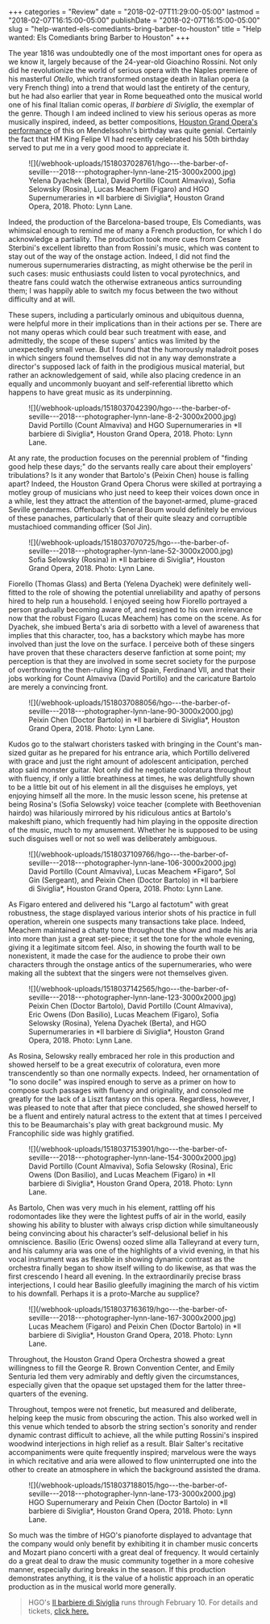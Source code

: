 +++
categories = "Review"
date = "2018-02-07T11:29:00-05:00"
lastmod = "2018-02-07T16:15:00-05:00"
publishDate = "2018-02-07T16:15:00-05:00"
slug = "help-wanted-els-comediants-bring-barber-to-houston"
title = "Help wanted: Els Comediants bring Barber to Houston"
+++

The year 1816 was undoubtedly one of the most important ones for opera as we know it, largely because of the 24-year-old Gioachino Rossini. Not only did he revolutionize the world of serious opera with the Naples premiere of his masterful *Otello*, which transformed onstage death in Italian opera (a very French thing) into a trend that would last the entirety of the century, but he had also earlier that year in Rome bequeathed onto the musical world one of his final Italian comic operas, *Il barbiere di Siviglia*, the exemplar of the genre. Though I am indeed inclined to view his serious operas as more musically inspired, indeed, as better compositions, [Houston Grand Opera's performance](http://www.houstongrandopera.org/thebarberofseville) of this on Mendelssohn's birthday was quite genial. Certainly the fact that HM King Felipe VI had recently celebrated his 50th birthday served to put me in a very good mood to appreciate it.

<figure data-type="image">
![](/webhook-uploads/1518037028761/hgo---the-barber-of-seville---2018---photographer-lynn-lane-215-3000x2000.jpg)
<figcaption>Yelena Dyachek (Berta), David Portillo (Count Almaviva), Sofia Selowsky (Rosina), Lucas Meachem (Figaro) and HGO Supernumeraries in *Il barbiere di Siviglia*, Houston Grand Opera, 2018. Photo: Lynn Lane.</figcaption>
</figure>

Indeed, the production of the Barcelona-based troupe, Els Comediants, was whimsical enough to remind me of many a French production, for which I do acknowledge a partiality. The production took more cues from Cesare Sterbini's excellent libretto than from Rossini's music, which was content to stay out of the way of the onstage action. Indeed, I did not find the numerous supernumeraries distracting, as might otherwise be the peril in such cases: music enthusiasts could listen to vocal pyrotechnics, and theatre fans could watch the otherwise extraneous antics surrounding them; I was happily able to switch my focus between the two without difficulty and at will.

These supers, including a particularly ominous and ubiquitous duenna, were helpful more in their implications than in their actions per se. There are not many operas which could bear such treatment with ease, and admittedly, the scope of these supers' antics was limited by the unexpectedly small venue. But I found that the humorously maladroit poses in which singers found themselves did not in any way demonstrate a director's supposed lack of faith in the prodigious musical material, but rather an acknowledgement of said, while also placing credence in an equally and uncommonly buoyant and self-referential libretto which happens to have great music as its underpinning.

<figure data-type="image">
![](/webhook-uploads/1518037042390/hgo---the-barber-of-seville---2018---photographer-lynn-lane-8-2-3000x2000.jpg)
<figcaption>David Portillo (Count Almaviva) and HGO Supernumeraries in *Il barbiere di Siviglia*, Houston Grand Opera, 2018. Photo: Lynn Lane.</figcaption>
</figure>

At any rate, the production focuses on the perennial problem of "finding good help these days;" do the servants really care about their employers' tribulations? Is it any wonder that Bartolo's (Peixin Chen) house is falling apart? Indeed, the Houston Grand Opera Chorus were skilled at portraying a motley group of musicians who just need to keep their voices down once in a while, lest they attract the attention of the bayonet-armed, plume-graced Seville gendarmes. Offenbach's General Boum would definitely be envious of these panaches, particularly that of their quite sleazy and corruptible mustachioed commanding officer (Sol Jin).

<figure data-type="image">![](/webhook-uploads/1518037070725/hgo---the-barber-of-seville---2018---photographer-lynn-lane-52-3000x2000.jpg)
<figcaption>Sofia Selowsky (Rosina) in *Il barbiere di Siviglia*, Houston Grand Opera, 2018. Photo: Lynn Lane.</figcaption>
</figure>

Fiorello (Thomas Glass) and Berta (Yelena Dyachek) were definitely well-fitted to the role of showing the potential unreliability and apathy of persons hired to help run a household. I enjoyed seeing how Fiorello portrayed a person gradually becoming aware of, and resigned to his own irrelevance now that the robust Figaro (Lucas Meachem) has come on the scene. As for Dyachek, she imbued Berta's aria di sorbetto with a level of awareness that implies that this character, too, has a backstory which maybe has more involved than just the love on the surface. I perceive both of these singers have proven that these characters deserve fanfiction at some point; my perception is that they are involved in some secret society for the purpose of overthrowing the then-ruling King of Spain, Ferdinand VII, and that their jobs working for Count Almaviva (David Portillo) and the caricature Bartolo are merely a convincing front.

<figure data-type="image">
![](/webhook-uploads/1518037088056/hgo---the-barber-of-seville---2018---photographer-lynn-lane-90-3000x2000.jpg)
<figcaption>Peixin Chen (Doctor Bartolo) in *Il barbiere di Siviglia*, Houston Grand Opera, 2018. Photo: Lynn Lane.</figcaption>
</figure>

Kudos go to the stalwart choristers tasked with bringing in the Count's man-sized guitar as he prepared for his entrance aria, which Portillo delivered with grace and just the right amount of adolescent anticipation, perched atop said monster guitar. Not only did he negotiate coloratura throughout with fluency, if only a little breathiness at times, he was delightfully shown to be a little bit out of his element in all the disguises he employs, yet enjoying himself all the more. In the music lesson scene, his pretense at being Rosina's (Sofia Selowsky) voice teacher (complete with Beethovenian hairdo) was hilariously mirrored by his ridiculous antics at Bartolo's makeshift piano, which frequently had him playing in the opposite direction of the music, much to my amusement. Whether he is supposed to be using such disguises well or not so well was deliberately ambiguous.

<figure data-type="image">
![](/webhook-uploads/1518037109766/hgo---the-barber-of-seville---2018---photographer-lynn-lane-106-3000x2000.jpg)
<figcaption>David Portillo (Count Almaviva), Lucas Meachem *Figaro*, Sol Gin (Sergeant), and Peixin Chen (Doctor Bartolo) in *Il barbiere di Siviglia*, Houston Grand Opera, 2018. Photo: Lynn Lane.</figcaption>
</figure>

As Figaro entered and delivered his "Largo al factotum" with great robustness, the stage displayed various interior shots of his practice in full operation, wherein one suspects many transactions take place. Indeed, Meachem maintained a chatty tone throughout the show and made his aria into more than just a great set-piece; it set the tone for the whole evening, giving it a legitimate sitcom feel. Also, in showing the fourth wall to be nonexistent, it made the case for the audience to probe their own characters through the onstage antics of the supernumeraries, who were making all the subtext that the singers were not themselves given.

<figure data-type="image">
![](/webhook-uploads/1518037142565/hgo---the-barber-of-seville---2018---photographer-lynn-lane-123-3000x2000.jpg)
<figcaption>Peixin Chen (Doctor Bartolo), David Portillo (Count Almaviva), Eric Owens (Don Basilio), Lucas Meachem (Figaro), Sofia Selowsky (Rosina), Yelena Dyachek (Berta), and HGO Supernumeraries in *Il barbiere di Siviglia*, Houston Grand Opera, 2018. Photo: Lynn Lane.</figcaption>
</figure>

As Rosina, Selowsky really embraced her role in this production and showed herself to be a great executrix of coloratura, even more transcendently so than one normally expects. Indeed, her ornamentation of "Io sono docile" was inspired enough to serve as a primer on how to compose such passages with fluency and originality, and consoled me greatly for the lack of a Liszt fantasy on this opera. Regardless, however, I was pleased to note that after that piece concluded, she showed herself to be a fluent and entirely natural actress to the extent that at times I perceived this to be Beaumarchais's play with great background music. My Francophilic side was highly gratified.

<figure data-type="image">
![](/webhook-uploads/1518037153901/hgo---the-barber-of-seville---2018---photographer-lynn-lane-154-3000x2000.jpg)
<figcaption>David Portillo (Count Almaviva), Sofia Selowsky (Rosina), Eric Owens (Don Basilio), and Lucas Meachem (Figaro) in *Il barbiere di Siviglia*, Houston Grand Opera, 2018. Photo: Lynn Lane.</figcaption>
</figure>

As Bartolo, Chen was very much in his element, rattling off his rodomontades like they were the lightest puffs of air in the world, easily showing his ability to bluster with always crisp diction while simultaneously being convincing about his character’s self-delusional belief in his omniscience. Basilio (Eric Owens) oozed slime alla Talleyrand at every turn, and his calumny aria was one of the highlights of a vivid evening, in that his vocal instrument was as flexible in showing dynamic contrast as the orchestra finally began to show itself willing to do likewise, as that was the first crescendo I heard all evening. In the extraordinarily precise brass interjections, I could hear Basilio gleefully imagining the march of his victim to his downfall. Perhaps it is a proto-Marche au supplice?

<figure data-type="image">
![](/webhook-uploads/1518037163619/hgo---the-barber-of-seville---2018---photographer-lynn-lane-167-3000x2000.jpg)
<figcaption>Lucas Meachem (Figaro) and Peixin Chen (Doctor Bartolo) in *Il barbiere di Siviglia*, Houston Grand Opera, 2018. Photo: Lynn Lane.</figcaption>
</figure>

Throughout, the Houston Grand Opera Orchestra showed a great willingness to fill the George R. Brown Convention Center, and Emily Senturia led them very admirably and deftly given the circumstances, especially given that the opaque set upstaged them for the latter three-quarters of the evening.

Throughout, tempos were not frenetic, but measured and deliberate, helping keep the music from obscuring the action. This also worked well in this venue which tended to absorb the string section's sonority and render dynamic contrast difficult to achieve, all the while putting Rossini's inspired woodwind interjections in high relief as a result. Blair Salter's recitative accompaniments were quite frequently inspired; marvelous were the ways in which recitative and aria were allowed to flow uninterrupted one into the other to create an atmosphere in which the background assisted the drama.

<figure data-type="image">
![](/webhook-uploads/1518037188015/hgo---the-barber-of-seville---2018---photographer-lynn-lane-173-3000x2000.jpg)
<figcaption>HGO Supernumerary and Peixin Chen (Doctor Bartolo) in *Il barbiere di Siviglia*, Houston Grand Opera, 2018. Photo: Lynn Lane.</figcaption>
</figure>

So much was the timbre of HGO's pianoforte displayed to advantage that the company would only benefit by exhibiting it in chamber music concerts and Mozart piano concerti with a great deal of frequency. It would certainly do a great deal to draw the music community together in a more cohesive manner, especially during breaks in the season. If this production demonstrates anything, it is the value of a holistic approach in an operatic production as in the musical world more generally.

>HGO's [Il barbiere di Siviglia](http://www.houstongrandopera.org/thebarberofseville) runs through February 10. For details and tickets, [click here.](http://www.houstongrandopera.org/thebarberofseville)
